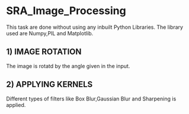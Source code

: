 # SRA_Image_Processing
  This task are done without using any inbuilt Python Libraries.
  The library used are Numpy,PIL and Matplotlib.

  ## 1) IMAGE ROTATION
  The image is rotatd by the angle given in the input.
  
  ## 2) APPLYING KERNELS
  Different types of filters like Box Blur,Gaussian Blur and Sharpening is applied.
